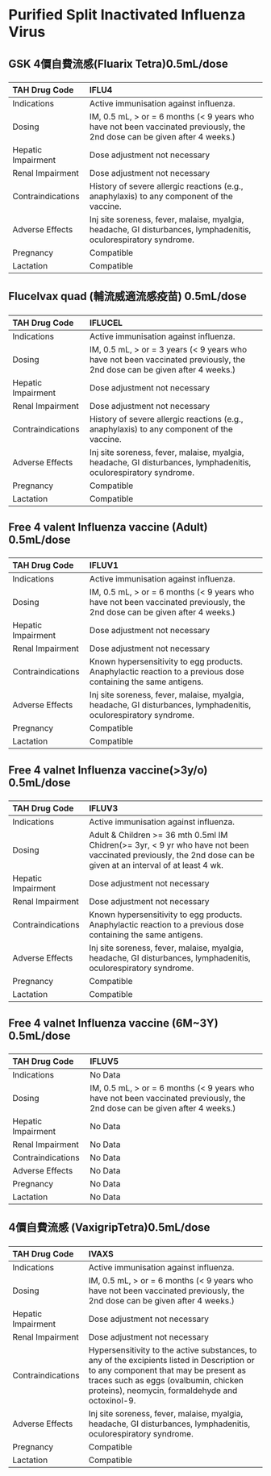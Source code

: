 # Purified Split Inactivated Influenza Virus

## GSK 4價自費流感(Fluarix Tetra)0.5mL/dose

##### 

| TAH Drug Code      | IFLU4                                                                                                                     |
|:-------------------|:--------------------------------------------------------------------------------------------------------------------------|
| Indications        | Active immunisation against influenza.                                                                                    |
| Dosing             | IM, 0.5 mL, > or = 6 months (< 9 years who have not been vaccinated previously, the 2nd dose can be given after 4 weeks.) |
| Hepatic Impairment | Dose adjustment not necessary                                                                                             |
| Renal Impairment   | Dose adjustment not necessary                                                                                             |
| Contraindications  | History of severe allergic reactions (e.g., anaphylaxis) to any component of the vaccine.                                 |
| Adverse Effects    | Inj site soreness, fever, malaise, myalgia, headache, GI disturbances, lymphadenitis, oculorespiratory syndrome.          |
| Pregnancy          | Compatible                                                                                                                |
| Lactation          | Compatible                                                                                                                |

## Flucelvax quad (輔流威適流感疫苗) 0.5mL/dose

##### 

| TAH Drug Code      | IFLUCEL                                                                                                                  |
|:-------------------|:-------------------------------------------------------------------------------------------------------------------------|
| Indications        | Active immunisation against influenza.                                                                                   |
| Dosing             | IM, 0.5 mL, > or = 3 years (< 9 years who have not been vaccinated previously, the 2nd dose can be given after 4 weeks.) |
| Hepatic Impairment | Dose adjustment not necessary                                                                                            |
| Renal Impairment   | Dose adjustment not necessary                                                                                            |
| Contraindications  | History of severe allergic reactions (e.g., anaphylaxis) to any component of the vaccine.                                |
| Adverse Effects    | Inj site soreness, fever, malaise, myalgia, headache, GI disturbances, lymphadenitis, oculorespiratory syndrome.         |
| Pregnancy          | Compatible                                                                                                               |
| Lactation          | Compatible                                                                                                               |

## Free 4 valent Influenza vaccine (Adult) 0.5mL/dose

##### 

| TAH Drug Code      | IFLUV1                                                                                                                    |
|:-------------------|:--------------------------------------------------------------------------------------------------------------------------|
| Indications        | Active immunisation against influenza.                                                                                    |
| Dosing             | IM, 0.5 mL, > or = 6 months (< 9 years who have not been vaccinated previously, the 2nd dose can be given after 4 weeks.) |
| Hepatic Impairment | Dose adjustment not necessary                                                                                             |
| Renal Impairment   | Dose adjustment not necessary                                                                                             |
| Contraindications  | Known hypersensitivity to egg products. Anaphylactic reaction to a previous dose containing the same antigens.            |
| Adverse Effects    | Inj site soreness, fever, malaise, myalgia, headache, GI disturbances, lymphadenitis, oculorespiratory syndrome.          |
| Pregnancy          | Compatible                                                                                                                |
| Lactation          | Compatible                                                                                                                |

## Free 4 valnet Influenza vaccine(>3y/o) 0.5mL/dose

##### 

| TAH Drug Code      | IFLUV3                                                                                                                                                         |
|:-------------------|:---------------------------------------------------------------------------------------------------------------------------------------------------------------|
| Indications        | Active immunisation against influenza.                                                                                                                         |
| Dosing             | Adult & Children >= 36 mth 0.5ml IM Chidren(>= 3yr, < 9 yr who have not been vaccinated previously, the 2nd dose can be given at an interval of at least 4 wk. |
| Hepatic Impairment | Dose adjustment not necessary                                                                                                                                  |
| Renal Impairment   | Dose adjustment not necessary                                                                                                                                  |
| Contraindications  | Known hypersensitivity to egg products. Anaphylactic reaction to a previous dose containing the same antigens.                                                 |
| Adverse Effects    | Inj site soreness, fever, malaise, myalgia, headache, GI disturbances, lymphadenitis, oculorespiratory syndrome.                                               |
| Pregnancy          | Compatible                                                                                                                                                     |
| Lactation          | Compatible                                                                                                                                                     |

## Free 4 valnet Influenza vaccine (6M~3Y) 0.5mL/dose

##### 

| TAH Drug Code      | IFLUV5                                                                                                                    |
|:-------------------|:--------------------------------------------------------------------------------------------------------------------------|
| Indications        | No Data                                                                                                                   |
| Dosing             | IM, 0.5 mL, > or = 6 months (< 9 years who have not been vaccinated previously, the 2nd dose can be given after 4 weeks.) |
| Hepatic Impairment | No Data                                                                                                                   |
| Renal Impairment   | No Data                                                                                                                   |
| Contraindications  | No Data                                                                                                                   |
| Adverse Effects    | No Data                                                                                                                   |
| Pregnancy          | No Data                                                                                                                   |
| Lactation          | No Data                                                                                                                   |

## 4價自費流感 (VaxigripTetra)0.5mL/dose

##### 

| TAH Drug Code      | IVAXS                                                                                                                                                                                                                           |
|:-------------------|:--------------------------------------------------------------------------------------------------------------------------------------------------------------------------------------------------------------------------------|
| Indications        | Active immunisation against influenza.                                                                                                                                                                                          |
| Dosing             | IM, 0.5 mL, > or = 6 months (< 9 years who have not been vaccinated previously, the 2nd dose can be given after 4 weeks.)                                                                                                       |
| Hepatic Impairment | Dose adjustment not necessary                                                                                                                                                                                                   |
| Renal Impairment   | Dose adjustment not necessary                                                                                                                                                                                                   |
| Contraindications  | Hypersensitivity to the active substances, to any of the excipients listed in Description or to any component that may be present as traces such as eggs (ovalbumin, chicken proteins), neomycin, formaldehyde and octoxinol-9. |
| Adverse Effects    | Inj site soreness, fever, malaise, myalgia, headache, GI disturbances, lymphadenitis, oculorespiratory syndrome.                                                                                                                |
| Pregnancy          | Compatible                                                                                                                                                                                                                      |
| Lactation          | Compatible                                                                                                                                                                                                                      |

